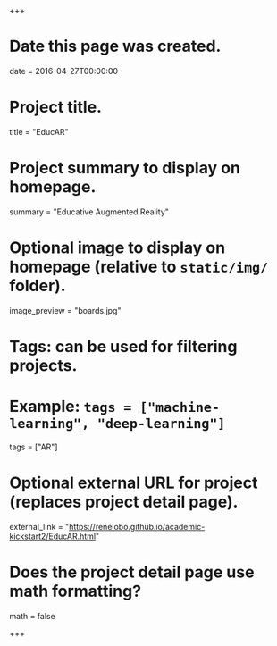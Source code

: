 +++
# Date this page was created.
date = 2016-04-27T00:00:00

# Project title.
title = "EducAR"

# Project summary to display on homepage.
summary = "Educative Augmented Reality"

# Optional image to display on homepage (relative to `static/img/` folder).
image_preview = "boards.jpg"

# Tags: can be used for filtering projects.
# Example: `tags = ["machine-learning", "deep-learning"]`
tags = ["AR"]

# Optional external URL for project (replaces project detail page).
external_link = "https://renelobo.github.io/academic-kickstart2/EducAR.html"


# Does the project detail page use math formatting?
math = false

+++

